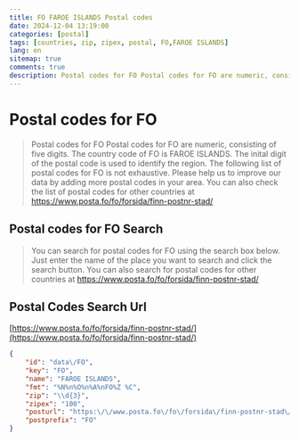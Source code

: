 ```yaml
---
title: FO FAROE ISLANDS Postal codes 
date: 2024-12-04 13:19:00
categories: [postal]
tags: [countries, zip, zipex, postal, FO,FAROE ISLANDS]
lang: en
sitemap: true
comments: true
description: Postal codes for FO Postal codes for FO are numeric, consisting of five digits. The country code of FO is FAROE ISLANDS. The inital digit of the postal code is used to identify the region. The following list of postal codes for FO is not exhaustive. Please help us to improve our data by adding more postal codes in your area. You can also check the list of postal codes for other countries at https://www.posta.fo/fo/forsida/finn-postnr-stad/
---
```


# Postal codes for FO
> Postal codes for FO Postal codes for FO are numeric, consisting of five digits. The country code of FO is FAROE ISLANDS. The inital digit of the postal code is used to identify the region. The following list of postal codes for FO is not exhaustive. Please help us to improve our data by adding more postal codes in your area. You can also check the list of postal codes for other countries at https://www.posta.fo/fo/forsida/finn-postnr-stad/

## Postal codes for FO Search 
> You can search for postal codes for FO using the search box below. Just enter the name of the place you want to search and click the search button. You can also search for postal codes for other countries at https://www.posta.fo/fo/forsida/finn-postnr-stad/

## Postal Codes Search Url

[https://www.posta.fo/fo/forsida/finn-postnr-stad/](https://www.posta.fo/fo/forsida/finn-postnr-stad/)
```json
{
    "id": "data\/FO",
    "key": "FO",
    "name": "FAROE ISLANDS",
    "fmt": "%N%n%O%n%A%nFO%Z %C",
    "zip": "\\d{3}",
    "zipex": "100",
    "posturl": "https:\/\/www.posta.fo\/fo\/forsida\/finn-postnr-stad\/",
    "postprefix": "FO"
}
```
